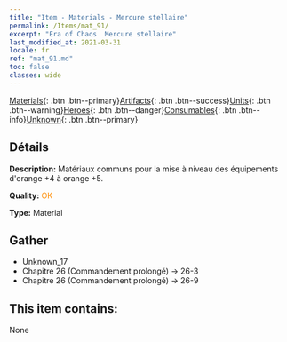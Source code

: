```yaml
---
title: "Item - Materials - Mercure stellaire"
permalink: /Items/mat_91/
excerpt: "Era of Chaos  Mercure stellaire"
last_modified_at: 2021-03-31
locale: fr
ref: "mat_91.md"
toc: false
classes: wide
---
```

 [Materials](/fr/Items/){: .btn .btn--primary}[Artifacts](/fr/Items/Artifacts/){: .btn .btn--success}[Units](/fr/Items/Units/){: .btn .btn--warning}[Heroes](/fr/Items/Heroes/){: .btn .btn--danger}[Consumables](/fr/Items/Consumables/){: .btn .btn--info}[Unknown](/fr/Items/Unknown/){: .btn .btn--primary}

## Détails
 **Description:** Matériaux communs pour la mise à niveau des équipements d'orange +4 à orange +5.

 **Quality:** <span style="color: #FF8C00">OK</span>

 **Type:** Material

## Gather

*    Unknown_17 
*    Chapitre 26 (Commandement prolongé) -> 26-3 
*    Chapitre 26 (Commandement prolongé) -> 26-9 

## This item contains:

  None

